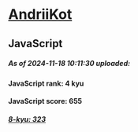 # [AndriiKot](https://www.codewars.com/users/AndriiKot) 

## JavaScript

##### As of 2024-11-18 10:11:30 uploaded:

#### JavaScript rank: 4 kyu

#### JavaScript score: 655

##### [8-kyu: 323](https://github.com/AndriiKot/JavaScript__CodeWars/tree/main/kyu-8)

